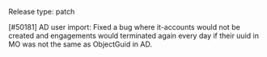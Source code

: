 Release type: patch

[#50181] AD user import: Fixed a bug where it-accounts would not be created and engagements would terminated again every day if their uuid in MO was not the same as ObjectGuid in AD.
